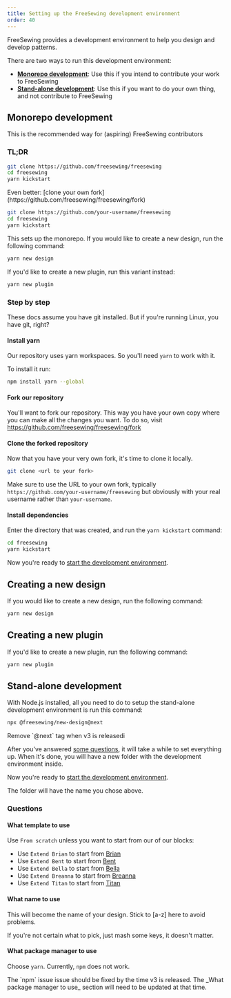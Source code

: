```yaml
---
title: Setting up the FreeSewing development environment
order: 40
---
```


FreeSewing provides a development environment to help you design and develop
patterns.

There are two ways to run this development environment:

- [**Monorepo development**](#monorepo-development): Use this if you intend to
  contribute your work to FreeSewing
- [**Stand-alone development**](#stand-alone-development): Use this if you want
  to do your own thing, and not contribute to FreeSewing

## Monorepo development

<Note compact>
This is the recommended way for (aspiring) FreeSewing contributors
</Note>

### TL;DR

```bash
git clone https://github.com/freesewing/freesewing
cd freesewing
yarn kickstart
```

<Tip>
Even better: [clone your own
fork](https://github.com/freesewing/freesewing/fork)

```bash
git clone https://github.com/your-username/freesewing
cd freesewing
yarn kickstart
```
</Tip>

This sets up the monorepo. If you would like to create a new design, run the
following command:

```sh
yarn new design
```

If you'd like to create a new plugin, run this variant instead:

```sh
yarn new plugin
```

### Step by step

<Comment by="joost">
These docs assume you have git installed. 
But if you're running Linux, you have git, right?
</Comment>

#### Install yarn

Our repository uses yarn workspaces. So you'll need `yarn` to work with it.

To install it run:

```bash
npm install yarn --global
```

#### Fork our repository

You'll want to fork our repository. This way you have your own copy where you can make
all the changes you want. To do so, visit https://github.com/freesewing/freesewing/fork

#### Clone the forked repository

Now that you have your very own fork, it's time to clone it locally.

```bash
git clone <url to your fork>
```

Make sure to use the URL to your own fork, typically `https://github.com/your-username/freesewing` but
obviously with your real username rather than `your-username`.

#### Install dependencies

Enter the directory that was created, and run the `yarn kickstart` command:

```bash
cd freesewing
yarn kickstart
```

Now you're ready to [start the development environment](/tutorials/getting-started-linux/dev-start).

## Creating a new design

If you would like to create a new design, run the following command:

```sh
yarn new design
```

## Creating a new plugin

If you'd like to create a new plugin, run the following command:

```sh
yarn new plugin
```

## Stand-alone development

With Node.js installed, all you need to do to setup the stand-alone development environment is run this command:

```bash
npx @freesewing/new-design@next
```

<Fixme compact>
Remove `@next` tag when v3 is releasedi
</Fixme>

After you've answered [some questions](#questions), it will take a while to set
everything up.  When it's done, you will have a new folder with the development
environment inside.

Now you're ready to [start the development
environment](/tutorials/getting-started-linux/dev-start).

<Tip compact>The folder will have the name you chose above.</Tip>

<Note>

### Questions

#### What template to use

Use `From scratch` unless you want to start from our of our blocks:

- Use `Extend Brian` to start from [Brian](https://freesewing.org/designs/brian)
- Use `Extend Bent` to start from [Bent](https://freesewing.org/designs/bent)
- Use `Extend Bella` to start from [Bella](https://freesewing.org/designs/bella)
- Use `Extend Breanna` to start from [Breanna](https://freesewing.org/designs/breanna)
- Use `Extend Titan` to start from [Titan](https://freesewing.org/designs/titan)

#### What name to use

This will become the name of your design. Stick to \[a-z] here to avoid problems.

If you're not certain what to pick, just mash some keys, it doesn't matter.

#### What package manager to use

Choose `yarn`. Currently, `npm` does not work.

</Note>

<Fixme compact>
The `npm` issue issue should be fixed by the time v3 is released.
The _What package manager to use_ section will need to be updated at that
time.
</Fixme>
